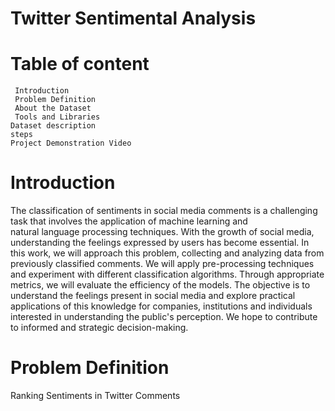 # Twitter Sentimental Analysis
# Table of content
     Introduction
     Problem Definition
     About the Dataset
     Tools and Libraries
    Dataset description
    steps
    Project Demonstration Video
# Introduction
  The classification of sentiments in social media comments is a challenging task that involves the application of machine learning and  
   natural language processing techniques. With the growth of social media, understanding the feelings expressed by users has become essential. In this work, we will approach this problem, collecting and analyzing data from previously classified comments. We will apply pre-processing techniques and experiment with different classification algorithms. Through appropriate metrics, we will evaluate the efficiency of the models. The objective is to understand the feelings present in social media and explore practical applications of this knowledge for companies, institutions and individuals interested in understanding the public's perception. We hope to contribute to informed and strategic decision-making.

# Problem Definition
 Ranking Sentiments in Twitter Comments
